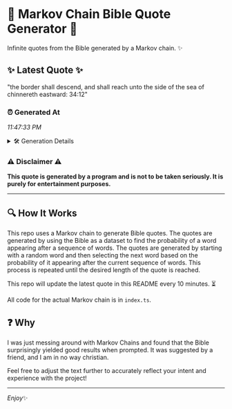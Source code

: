 # 📖 Markov Chain Bible Quote Generator 📖

Infinite quotes from the Bible generated by a Markov chain. ✨

## ✨ Latest Quote ✨
"the border shall descend, and shall reach unto the side of the sea of chinnereth eastward: 34:12"

### ⏰ Generated At
*11:47:33 PM*

<details>
    <summary>🛠️ Generation Details</summary>
    <p>
        <strong>🌱 Seed:</strong> the<br>
        <strong>🔄 Iterations:</strong> 16<br>
        <strong>📜 Context History:</strong><br>[ the ]: border<br>[ the, border ]: shall<br>[ the, border, shall ]: descend,<br>[ the, border, shall, descend, ]: and<br>[ the, border, shall, descend,, and ]: shall<br>[ the, border, shall, descend,, and, shall ]: reach<br>[ border, shall, descend,, and, shall, reach ]: unto<br>[ shall, descend,, and, shall, reach, unto ]: the<br>[ descend,, and, shall, reach, unto, the ]: side<br>[ and, shall, reach, unto, the, side ]: of<br>[ shall, reach, unto, the, side, of ]: the<br>[ reach, unto, the, side, of, the ]: sea<br>[ unto, the, side, of, the, sea ]: of<br>[ the, side, of, the, sea, of ]: chinnereth<br>[ side, of, the, sea, of, chinnereth ]: eastward:<br>[ of, the, sea, of, chinnereth, eastward: ]: 34:12<br>
    </p>
</details>

### ⚠️ Disclaimer ⚠️
**This quote is generated by a program and is not to be taken seriously. It is purely for entertainment purposes.**

---

## 🔍 How It Works

This repo uses a Markov chain to generate Bible quotes. The quotes are generated by using the Bible as a dataset to find the probability of a word appearing after a sequence of words. The quotes are generated by starting with a random word and then selecting the next word based on the probability of it appearing after the current sequence of words. This process is repeated until the desired length of the quote is reached.

This repo will update the latest quote in this README every 10 minutes. ⏳

All code for the actual Markov chain is in `index.ts`.

## ❓ Why

I was just messing around with Markov Chains and found that the Bible surprisingly yielded good results when prompted. 
It was suggested by a friend, and I am in no way christian.

Feel free to adjust the text further to accurately reflect your intent and experience with the project!

---

*Enjoy*✨
